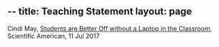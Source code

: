 --
title: Teaching Statement
layout: page
--

Cindi May, [Students are Better Off without a Laptop in the Classroom](https://www.scientificamerican.com/article/students-are-better-off-without-a-laptop-in-the-classroom/),
Scientific American, 11 Jul 2017

